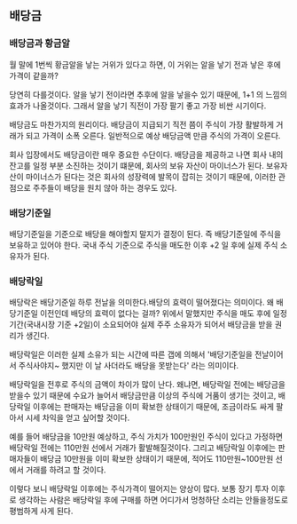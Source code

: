 

## 배당금

### 배당금과 황금알

월 말에 1번씩 황금알을 낳는 거위가 있다고 하면, 이 거위는 알을 낳기 전과 낳은 후에 가격이 같을까?

당연히 다를것이다. 알을 낳기 전이라면 추후에 알을 낳을수 있기 때문에, 1+1 의 느낌의 효과가 나올것이다. 그래서 알을 낳기 직전이 가장 팔기 좋고 가장 비싼 시기이다.

배당금도 마찬가지의 원리이다. 배당금이 지급되기 직전 쯤이 주식이 가장 활발하게 거래가 되고 가격이 소폭 오른다. 일반적으로 예상 배당금액 만큼 주식의 가격이 오른다.

회사 입장에서도 배당금이란 매우 중요한 수단이다. 배당금을 제공하고 나면 회사 내의 잔고를 일정 부분 소진하는 것이기 떄문에, 회사의 보유 자산이 마이너스가 된다. 보유자산이 마이너스가 된다는 것은 회사의 성장력에 발목이 잡히는 것이기 때문에, 이러한 관점으로 주주들이 배당을 원치 않아 하는 경우도 있다. 

### 배당기준일

배당기준일을 기준으로 배당을 해야할지 말지가 결정이 된다. 즉 배당기준일에 주식을 보유하고 있어야 한다. 국내 주식 기준으로 주식을 매도한 이후 +2 일 후에 실제 주식 소유자가 된다. 


### 배당락일

배당락은 배당기준일 하루 전날을 의미한다.배당의 효력이 떨어졌다는 의미이다. 왜 배당기준일 이전인데 배당의 효력이 없다는 걸까? 위에서 말했지만 주식을 매도 후에 일정 기간(국내시장 기준 +2일)이 소요되어야 실제 주주 소유자가 되어서 배당금을 받을 권리가 생긴다. 

배당락일은 이러한 실제 소유가 되는 시간에 따른 갭에 의해서 '배당기준일을 전날이어서 주식사야지~ 했지만 이 날 사더라도 배당을 못받는다' 라는 의미이다.

배당락일을 전후로 주식의 금액이 차이가 많이 난다. 왜냐면, 배당락일 전에는 배당금을 받을수 있기 때문에 수요가 늘어서 배당금만큼 이상의 주식에 거품이 생기는 것이고, 배당락일 이후에는 판매자는 배당금을 이미 확보한 상태이기 때문에, 조금이라도 싸게 팔아서 시세 차익을 얻고 싶어할 것이다. 

예를 들어 배당금을 10만원 예상하고, 주식 가치가 100만원인 주식이 있다고 가정하면 배당락일 전에는 110만원 선에서 거래가 활발해질것이다. 그리고 배당락일 이후에는 판매자들이 배당금 10만원을 이미 확보한 상태이기 때문에, 적어도 110만원~100만원 선에서 거래를 하려고 할 것이다. 

이렇다 보니 배당락일 이후에는 주식가격이 떨어지는 양상이 많다. 
보통 장기 투자 이후로 생각하는 사람은 배당락일 후에 구매를 하면 어디가서 멍청하단 소리는 안들을정도로 평범하게 사게 된다.

